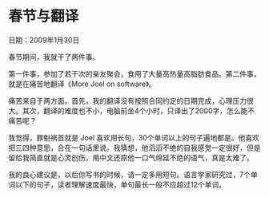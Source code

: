 # 春节与翻译

日期：2009年1月30日

春节期间，我就干了两件事。

第一件事，参加了若干次的亲友聚会，食用了大量高热量高脂肪食品。第二件事，就是在痛苦地翻译《More Joel on software》。

痛苦来自于两方面。首先，我的翻译没有按照合同约定的日期完成，心理压力很大。其次，翻译的难度也不小，电脑前坐4个小时，只译出了2000字，怎么能不痛苦呢？

我觉得，罪魁祸首就是 Joel 喜欢用长句，30个单词以上的句子遍地都是。他喜欢把三四种意思，合在一句话里说。我猜想，他滔滔不绝的自我感觉一定很好，但是留给我简直就是心灵创伤，用中文还原他一口气绵延不绝的语气，真是太难了。

我的良心建议是，以后你写书的时候，请一定多用短句。语言学家研究过，7个单词以下的句子，读者理解速度最快，单句最长一般不应超过12个单词。


